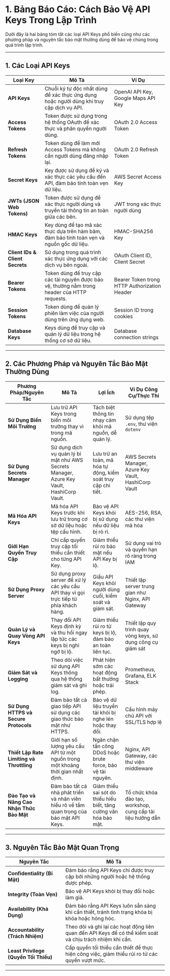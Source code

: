 
# 1. Bảng Báo Cáo: Cách Bảo Vệ API Keys Trong Lập Trình

Dưới đây là hai bảng tóm tắt các loại API Keys phổ biến cũng như các phương pháp và nguyên tắc bảo mật thường dùng để bảo vệ chúng trong quá trình lập trình.

---

## 1. Các Loại API Keys

|**Loại Key**|**Mô Tả**|**Ví Dụ**|
|---|---|---|
|**API Keys**|Chuỗi ký tự độc nhất dùng để xác thực ứng dụng hoặc người dùng khi truy cập dịch vụ API.|OpenAI API Key, Google Maps API Key|
|**Access Tokens**|Token được sử dụng trong hệ thống OAuth để xác thực và phân quyền người dùng.|OAuth 2.0 Access Token|
|**Refresh Tokens**|Token dùng để làm mới Access Tokens mà không cần người dùng đăng nhập lại.|OAuth 2.0 Refresh Token|
|**Secret Keys**|Key được sử dụng để ký và xác thực các yêu cầu đến API, đảm bảo tính toàn vẹn dữ liệu.|AWS Secret Access Key|
|**JWTs (JSON Web Tokens)**|Token được sử dụng để xác thực người dùng và truyền tải thông tin an toàn giữa các bên.|JWT trong xác thực người dùng|
|**HMAC Keys**|Key dùng để tạo mã xác thực dựa trên hàm băm, đảm bảo tính toàn vẹn và nguồn gốc dữ liệu.|HMAC-SHA256 Key|
|**Client IDs & Client Secrets**|Sử dụng trong quá trình xác thực ứng dụng với các dịch vụ bên ngoài.|OAuth Client ID, Client Secret|
|**Bearer Tokens**|Token dùng để truy cập các tài nguyên được bảo vệ, thường nằm trong header của HTTP requests.|Bearer Token trong HTTP Authorization Header|
|**Session Tokens**|Token dùng để quản lý phiên làm việc của người dùng trên ứng dụng web.|Session ID trong cookies|
|**Database Keys**|Keys dùng để truy cập và quản lý dữ liệu trong hệ thống cơ sở dữ liệu.|Database connection strings|

---

## 2. Các Phương Pháp và Nguyên Tắc Bảo Mật Thường Dùng

|**Phương Pháp/Nguyên Tắc**|**Mô Tả**|**Lợi Ích**|**Ví Dụ Công Cụ/Thực Thi**|
|---|---|---|---|
|**Sử Dụng Biến Môi Trường**|Lưu trữ API Keys trong biến môi trường thay vì trong mã nguồn.|Tách biệt thông tin nhạy cảm khỏi mã nguồn, dễ quản lý.|Sử dụng tệp `.env`, thư viện `dotenv`|
|**Sử Dụng Secrets Manager**|Sử dụng dịch vụ quản lý bí mật như AWS Secrets Manager, Azure Key Vault, HashiCorp Vault.|Lưu trữ an toàn, mã hóa tự động, kiểm soát truy cập chi tiết.|AWS Secrets Manager, Azure Key Vault, HashiCorp Vault|
|**Mã Hóa API Keys**|Mã hóa API Keys trước khi lưu trữ trong cơ sở dữ liệu hoặc tệp cấu hình.|Bảo vệ API Keys khỏi bị sử dụng nếu dữ liệu bị rò rỉ.|AES-256, RSA, các thư viện mã hóa|
|**Giới Hạn Quyền Truy Cập**|Chỉ cấp quyền truy cập tối thiểu cần thiết cho từng API Key.|Giảm thiểu rủi ro bảo mật nếu API Key bị lộ.|Sử dụng vai trò và quyền hạn rõ ràng trong IAM|
|**Sử Dụng Proxy Server**|Sử dụng proxy server để xử lý các yêu cầu API thay vì gọi trực tiếp từ phía khách hàng.|Giấu API Keys khỏi người dùng cuối, kiểm soát và giám sát.|Thiết lập server trung gian như Nginx, API Gateway|
|**Quản Lý và Quay Vòng API Keys**|Thay đổi API Keys định kỳ và thu hồi ngay lập tức các keys bị nghi ngờ bị lộ.|Giảm thiểu rủi ro từ keys bị lộ, đảm bảo an toàn liên tục.|Thiết lập quy trình quay vòng keys, sử dụng công cụ giám sát|
|**Giám Sát và Logging**|Theo dõi việc sử dụng API Keys thông qua hệ thống giám sát và ghi log.|Phát hiện sớm các hoạt động bất thường hoặc trái phép.|Prometheus, Grafana, ELK Stack|
|**Sử Dụng HTTPS và Secure Protocols**|Đảm bảo tất cả giao tiếp API sử dụng các giao thức bảo mật như HTTPS.|Bảo vệ dữ liệu truyền tải khỏi bị nghe lén hoặc thay đổi.|Cấu hình máy chủ API với SSL/TLS hợp lệ|
|**Thiết Lập Rate Limiting và Throttling**|Giới hạn số lượng yêu cầu API từ một nguồn trong một khoảng thời gian nhất định.|Ngăn chặn tấn công DDoS hoặc brute force, bảo vệ tài nguyên.|Nginx, API Gateway, các thư viện middleware|
|**Đào Tạo và Nâng Cao Nhận Thức Bảo Mật**|Đảm bảo tất cả nhà phát triển và nhân viên hiểu rõ về tầm quan trọng của bảo mật API Keys.|Giảm thiểu sai sót do thiếu hiểu biết, tăng cường văn hóa bảo mật.|Tổ chức khóa đào tạo, workshop, cung cấp tài liệu hướng dẫn|

---

## 3. Nguyên Tắc Bảo Mật Quan Trọng

|**Nguyên Tắc**|**Mô Tả**|
|---|---|
|**Confidentiality (Bí Mật)**|Đảm bảo rằng API Keys chỉ được truy cập bởi những người hoặc hệ thống được phép.|
|**Integrity (Toàn Vẹn)**|Bảo vệ API Keys khỏi bị thay đổi hoặc làm giả.|
|**Availability (Khả Dụng)**|Đảm bảo rằng API Keys luôn sẵn sàng khi cần thiết, tránh tình trạng khóa bị khóa hoặc hỏng hóc.|
|**Accountability (Trách Nhiệm)**|Theo dõi và ghi lại các hoạt động liên quan đến API Keys để có thể kiểm soát và chịu trách nhiệm khi cần.|
|**Least Privilege (Quyền Tối Thiểu)**|Cấp quyền tối thiểu cần thiết để thực hiện công việc, giảm thiểu rủi ro từ các quyền vượt mức.|

--------------
